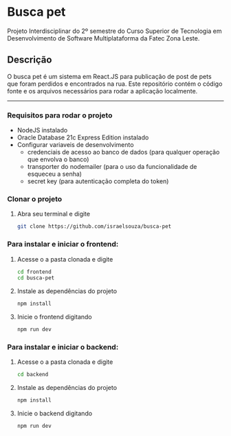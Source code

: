 # Busca pet
Projeto Interdisciplinar do 2º semestre do Curso Superior de Tecnologia em Desenvolvimento de Software Multiplataforma da Fatec Zona Leste.

## Descrição
O busca pet é um sistema em React.JS para publicação de post de pets que foram perdidos e encontrados na rua. Este repositório contém o código fonte e os arquivos necessários para rodar a aplicação localmente.

---

### Requisitos para rodar o projeto
- NodeJS instalado
- Oracle Database 21c Express Edition instalado
- Configurar variaveis de desenvolvimento
   - credenciais de acesso ao banco de dados (para qualquer operação que envolva o banco)
   - transporter do nodemailer (para o uso da funcionalidade de esqueceu a senha)
   - secret key (para autenticação completa do token)


### Clonar o projeto
1. Abra seu terminal e digite
   ```bash
   git clone https://github.com/israelsouza/busca-pet

### Para instalar e iniciar o frontend:

1. Acesse o a pasta clonada e digite
   ```bash
   cd frontend
   cd busca-pet

2. Instale as dependências do projeto
    ```bash
    npm install

3. Inicie o frontend digitando
    ```bash
    npm run dev

### Para instalar e iniciar o backend:

1. Acesse o a pasta clonada e digite
   ```bash
   cd backend

2. Instale as dependências do projeto
    ```bash
    npm install

3. Inicie o backend digitando
    ```bash
    npm run dev
